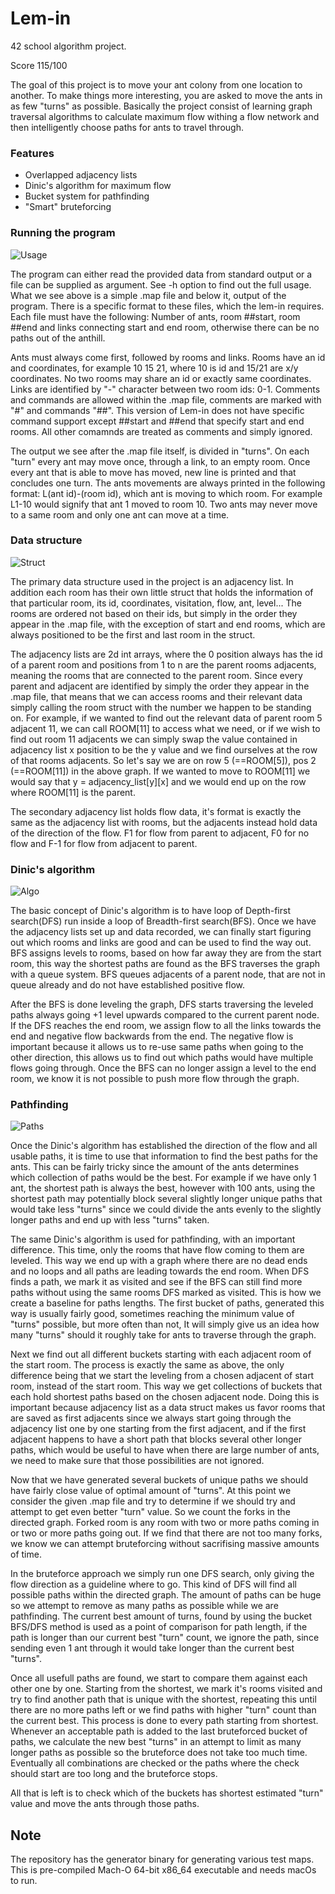 # Lem-in
42 school algorithm project.

Score 115/100


The goal of this project is to move your ant colony from one location to another. To make things more interesting, you are asked to move the ants in as few "turns" as possible. Basically the project consist of learning graph traversal algorithms to calculate maximum flow withing a flow network and then intelligently choose paths for ants to travel through.

### Features
- Overlapped adjacency lists
- Dinic's algorithm for maximum flow
- Bucket system for pathfinding
- "Smart" bruteforcing

### Running the program

![Usage](/images/map.jpg)

The program can either read the provided data from standard output or a file can be supplied as argument. See -h option to find out the full usage. What we see above is a simple .map file and below it, output of the program. There is a specific format to these files, which the lem-in requires. Each file must have the following: Number of ants, room ##start, room ##end and links connecting start and end room, otherwise there can be no paths out of the anthill. 

Ants must always come first, followed by rooms and links. Rooms have an id and coordinates, for example 10 15 21, where 10 is id and 15/21 are x/y coordinates. No two rooms may share an id or exactly same coordinates. Links are identified by "-" character between two room ids: 0-1. Comments and commands are allowed within the .map file, comments are marked with "#" and commands "##". This version of Lem-in does not have specific command support except ##start and ##end that specify start and end rooms. All other comamnds are treated as comments and simply ignored.

The output we see after the .map file itself, is divided in "turns". On each "turn" every ant may move once, through a link, to an empty room. Once every ant that is able to move has moved, new line is printed and that concludes one turn. The ants movements are always printed in the following format: L(ant id)-(room id), which ant is moving to which room. For example L1-10 would signify that ant 1 moved to room 10. Two ants may never move to a same room and only one ant can move at a time.


### Data structure

![Struct](/images/struct.jpg)

The primary data structure used in the project is an adjacency list. In addition each room has their own little struct that holds the information of that particular room, its id, coordinates, visitation, flow, ant, level... The rooms are ordered not based on their ids, but simply in the order they appear in the .map file, with the exception of start and end rooms, which are always positioned to be the first and last room in the struct. 

The adjacency lists are 2d int arrays, where the 0 position always has the id of a parent room and positions from 1 to n are the parent rooms adjacents, meaning the rooms that are connected to the parent room. Since every parent and adjacent are identified by simply the order they appear in the .map file, that means that we can access rooms and their relevant data simply calling the room struct with the number we happen to be standing on. For example, if we wanted to find out the relevant data of parent room 5 adjacent 11, we can call ROOM[11] to access what we need, or if we wish to find out room 11 adjacents we can simply swap the value contained in adjacency list x position to be the y value and we find ourselves at the row of that rooms adjacents. So let's say we are on row 5 (==ROOM[5]), pos 2 (==ROOM[11]) in the above graph. If we wanted to move to ROOM[11] we would say that y = adjacency_list[y][x] and we would end up on the row where ROOM[11] is the parent.

The secondary adjacency list holds flow data, it's format is exactly the same as the adjacency list with rooms, but the adjacents instead hold data of the direction of the flow. F1 for flow from parent to adjacent,  F0 for no flow and F-1 for flow from adjacent to parent.

### Dinic's algorithm

![Algo](/images/algo.jpg)

The basic concept of Dinic's algorithm is to have loop of Depth-first search(DFS) run inside a loop of Breadth-first search(BFS). Once we have the adjacency lists set up and data recorded, we can finally start figuring out which rooms and links are good and can be used to find the way out. BFS assigns levels to rooms, based on how far away they are from the start room, this way the shortest paths are found as the BFS traverses the graph with a queue system. BFS queues adjacents of a parent node, that are not in queue already and do not have established positive flow.

After the BFS is done leveling the graph, DFS starts traversing the leveled paths always going +1 level upwards compared to the current parent node. If the DFS reaches the end room, we assign flow to all the links towards the end and negative flow backwards from the end. The negative flow is important because it allows us to re-use same paths when going to the other direction, this allows us to find out which paths would have multiple flows going through. Once the BFS can no longer assign a level to the end room, we know it is not possible to push more flow through the graph.

### Pathfinding

![Paths](/images/paths.jpg)

Once the Dinic's algorithm has established the direction of the flow and all usable paths, it is time to use that information to find the best paths for the ants. This can be fairly tricky since the amount of the ants determines which collection of paths would be the best. For example if we have only 1 ant, the shortest path is always the best, however with 100 ants, using the shortest path may potentially block several slightly longer unique paths that would take less "turns" since we could divide the ants evenly to the slightly longer paths and end up with less "turns" taken.

The same Dinic's algorithm is used for pathfinding, with an important difference. This time, only the rooms that have flow coming to them are leveled. This way we end up with a graph where there are no dead ends and no loops and all paths are leading towards the end room. When DFS finds a path, we mark it as visited and see if the BFS can still find more paths without using the same rooms DFS marked as visited. This is how we create a baseline for paths lengths. The first bucket of paths, generated this way is usually fairly good, sometimes reaching the minimum value of "turns" possible, but more often than not, It will simply give us an idea how many "turns" should it roughly take for ants to traverse through the graph.

Next we find out all different buckets starting with each adjacent room of the start room. The process is exactly the same as above, the only difference being that we start the leveling from a chosen adjacent of start room, instead of the start room. This way we get collections of buckets that each hold shortest paths based on the chosen adjacent node. Doing this is important because adjacency list as a data struct makes us favor rooms that are saved as first adjacents since we always start going through the adjacency list one by one starting from the first adjacent, and if the first adjacent happens to have a short path that blocks several other longer paths, which would be useful to have when there are large number of ants, we need to make sure that those possibilities are not ignored.

Now that we have generated several buckets of unique paths we should have fairly close value of optimal amount of "turns". At this point we consider the given .map file and try to determine if we should try and attempt to get even better "turn" value. So we count the forks in the directed graph. Forked room is any room with two or more paths coming in or two or more paths going out. If we find that there are not too many forks, we know we can attempt bruteforcing without sacrifising massive amounts of time. 

In the bruteforce approach we simply run one DFS search, only giving the flow direction as a guideline where to go. This kind of DFS will find all possible paths within the directed graph. The amount of paths can be huge so we attempt to remove as many paths as possible while we are pathfinding. The current best amount of turns, found by using the bucket BFS/DFS method is used as a point of comparison for path length, if the path is longer than our current best "turn" count, we ignore the path, since sending even 1 ant through it would take longer than the current best "turns".

Once all usefull paths are found, we start to compare them against each other one by one. Starting from the shortest, we mark it's rooms visited and try to find another path that is unique with the shortest, repeating this until there are no more paths left or we find paths with higher "turn" count than the current best. This process is done to every path starting from shortest. Whenever an acceptable path is added to the last bruteforced bucket of paths, we calculate the new best "turns" in an attempt to limit as many longer paths as possible so the bruteforce does not take too much time. Eventually all combinations are checked or the paths where the check should start are too long and the bruteforce stops.

All that is left is to check which of the buckets has shortest estimated "turn" value and move the ants through those paths.

## Note

The repository has the generator binary for generating various test maps. This is pre-compiled Mach-O 64-bit x86_64 executable and needs macOs to run.

